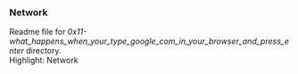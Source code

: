### Network
Readme  file for *0x11-what_happens_when_your_type_google_com_in_your_browser_and_press_enter* directory.  
Highlight: Network
